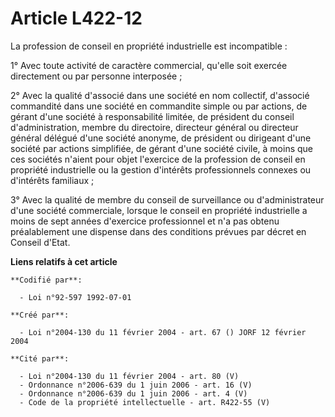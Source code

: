 # Article L422-12

La profession de conseil en propriété industrielle est incompatible :

1° Avec toute activité de caractère commercial, qu'elle soit exercée directement ou par personne interposée ;

2° Avec la qualité d'associé dans une société en nom collectif, d'associé commandité dans une société en commandite simple ou
par actions, de gérant d'une société à responsabilité limitée, de président du conseil d'administration, membre du
directoire, directeur général ou directeur général délégué d'une société anonyme, de président ou dirigeant d'une société par
actions simplifiée, de gérant d'une société civile, à moins que ces sociétés n'aient pour objet l'exercice de la profession
de conseil en propriété industrielle ou la gestion d'intérêts professionnels connexes ou d'intérêts familiaux ;

3° Avec la qualité de membre du conseil de surveillance ou d'administrateur d'une société commerciale, lorsque le conseil en
propriété industrielle a moins de sept années d'exercice professionnel et n'a pas obtenu préalablement une dispense dans des
conditions prévues par décret en Conseil d'Etat.

**Liens relatifs à cet article**

	**Codifié par**:

	  - Loi n°92-597 1992-07-01

	**Créé par**:

	  - Loi n°2004-130 du 11 février 2004 - art. 67 () JORF 12 février 2004

	**Cité par**:

	  - Loi n°2004-130 du 11 février 2004 - art. 80 (V)
	  - Ordonnance n°2006-639 du 1 juin 2006 - art. 16 (V)
	  - Ordonnance n°2006-639 du 1 juin 2006 - art. 4 (V)
	  - Code de la propriété intellectuelle - art. R422-55 (V)
